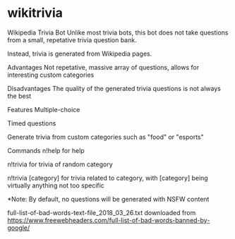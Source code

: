 # wikitrivia

Wikipedia Trivia Bot
Unlike most trivia bots, this bot does not take questions from a small, repetative trivia question bank.

Instead, trivia is generated from Wikipedia pages.

Advantages
Not repetative, massive array of questions, allows for interesting custom categories

Disadvantages
The quality of the generated trivia questions is not always the best

Features
Multiple-choice

Timed questions

Generate trivia from custom categories such as "food" or "esports"

Commands
n!help for help

n!trivia for trivia of random category

n!trivia [category] for trivia related to category, with [category] being virtually anything not too specific


*Note: By default, no questions will be generated with NSFW content


full-list-of-bad-words-text-file_2018_03_26.txt downloaded from https://www.freewebheaders.com/full-list-of-bad-words-banned-by-google/
